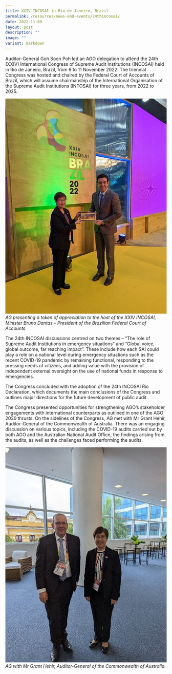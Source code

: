 ```yaml
---
title: XXIV INCOSAI in Rio de Janeiro, Brazil
permalink: /resources/news-and-events/24thincosai/
date: 2022-11-09
layout: post
description: ""
image: ""
variant: markdown
---
```

Auditor-General Goh Soon Poh led an AGO delegation to attend the 24th (XXIV) International Congress of Supreme Audit Institutions (INCOSAI) held in Rio de Janeiro, Brazil, from 9 to 11 November 2022.  The triennial Congress was hosted and chaired by the Federal Court of Accounts of Brazil, which will assume chairmanship of the International Organisation of the Supreme Audit Institutions (INTOSAI) for three years, from 2022 to 2025.  
 
![](/images/News_Events_Photos/2022/24thINCOSAI_2.jpg)
*AG presenting a token of appreciation to the host of the XXIV INCOSAI, Minister Bruno Dantas – President of the Brazilian Federal Court of Accounts.*

The 24th INCOSAI discussions centred on two themes – “The role of Supreme Audit Institutions in emergency situations” and “Global voice, global outcome, far reaching impact”. These include how each SAI could play a role on a national level during emergency situations such as the recent COVID-19 pandemic by remaining functional, responding to the pressing needs of citizens, and adding value with the provision of independent external oversight on the use of national funds in response to emergencies.  

The Congress concluded with the adoption of the 24th INCOSAI Rio Declaration, which documents the main conclusions of the Congress and outlines major directions for the future development of public audit. 

The Congress presented opportunities for strengthening AGO’s stakeholder engagements with international counterparts as outlined in one of the AGO 2030 thrusts. On the sidelines of the Congress, AG met with Mr Grant Hehir, Auditor-General of the Commonwealth of Australia. There was an engaging discussion on various topics, including the COVID-19 audits carried out by both AGO and the Australian National Audit Office, the findings arising from the audits, as well as the challenges faced performing the audits.

![](/images/News_Events_Photos/2022/24thINCOSAI_3.jpg)
*AG with Mr Grant Hehir, Auditor-General of the Commonwealth of Australia.*